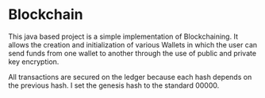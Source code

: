 # Blockchain
This java based project is a simple implementation of Blockchaining. It allows the creation and initialization of various Wallets in which the user can send funds from one wallet 
to another through the use of public and private key encryption. 

All transactions are secured on the ledger because each hash depends on the previous hash. I set the genesis hash to the standard 00000.

